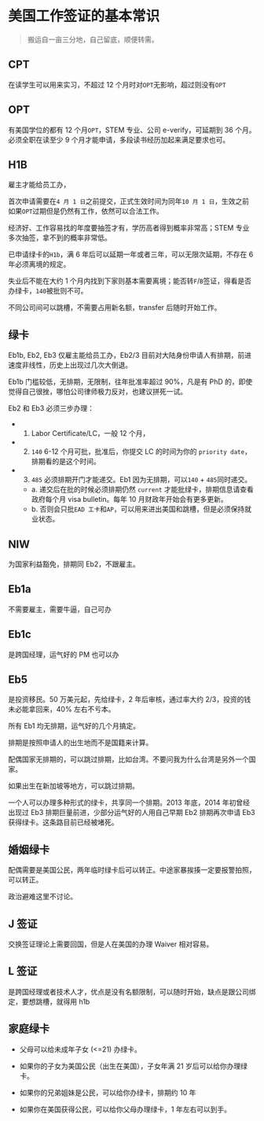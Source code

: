 # 美国工作签证的基本常识

> 搬运自一亩三分地，自己留底，顺便转需。

## CPT

在读学生可以用来实习，不超过 12 个月时对`OPT`无影响，超过则没有`OPT`

## OPT

有美国学位的都有 12 个月`OPT`，STEM 专业、公司 e-verify，可延期到 36 个月。必须全职在读至少 9 个月才能申请，多段读书经历加起来满足要求也可。

## H1B

雇主才能给员工办，

首次申请需要在`4 月 1 日`之前提交，正式生效时间为同年`10 月 1 日`，生效之前如果`OPT`过期但是仍然有工作，依然可以合法工作。

经济好、工作容易找的年度要抽签才有，学历高者得到概率非常高；STEM 专业多次抽签，拿不到的概率非常低。

已申请绿卡的`H1b`，满 6 年后可以延期一年或者三年，可以无限次延期，不存在 6 年必须离境的规定。

失业后不能在大约 1 个月内找到下家则基本需要离境；能否转`F`/`B`签证，得看是否办绿卡，`140`被批则不可。

不同公司间可以跳槽，不需要占用新名额，transfer 后随时开始工作。

## 绿卡

Eb1b, Eb2, Eb3 仅雇主能给员工办，Eb2/3 目前对大陆身份申请人有排期，前进速度非线性，历史上出现过几次大倒退。

Eb1b 门槛较低，无排期，无限制，往年批准率超过 90%，凡是有 PhD 的，即使觉得自己很挫，哪怕公司律师极力反对，也建议拼死一试。

Eb2 和 Eb3 必须三步办理：

- 1. Labor Certificate/LC，一般 12 个月，

- 2. `140` 6-12 个月可批，批准后，你提交 LC 的时间为你的 `priority date`，排期看的是这个时间。

- 3. `485` 必须排期开门才能递交。Eb1 因为无排期，可以`140` + `485`同时递交。

  - a. 递交后在批的时候必须排期仍然 `current` 才能批绿卡，排期信息请查看政府每个月 visa bulletin。每年 10 月财政年开始会有更多更新。
  - b. 否则会只批`EAD 工卡`和`AP`，可以用来进出美国和跳槽，但是必须保持就业状态。

## NIW

为国家利益豁免，排期同 Eb2，不跟雇主。

## Eb1a

不需要雇主，需要牛逼，自己可办

## Eb1c

是跨国经理，运气好的 PM 也可以办

## Eb5

是投资移民。50 万美元起，先给绿卡，2 年后审核，通过率大约 2/3，投资的钱未必能拿回来，40% 左右不亏本。

所有 Eb1 均无排期，运气好的几个月搞定。

排期是按照申请人的出生地而不是国籍来计算。

配偶国家无排期的，可以跳过排期，比如台湾。不要问我为什么台湾是另外一个国家。

如果出生在新加坡等地方，可以跳过排期。

一个人可以办理多种形式的绿卡，共享同一个排期。2013 年底，2014 年初曾经出现过 Eb3 排期巨量前进，少部分运气好的人用自己早期 Eb2 排期再次申请 Eb3 获得绿卡。这条路目前已经被堵死。

## 婚姻绿卡

配偶需要是美国公民，两年临时绿卡后可以转正。中途家暴挨揍一定要报警拍照，可以转正。

政治避难这里不讨论。

## J 签证

交换签证理论上需要回国，但是人在美国的办理 Waiver 相对容易。

## L 签证

是跨国经理或者技术人才，优点是没有名额限制，可以随时开始，缺点是跟公司绑定，要想跳槽，就得用 h1b

## 家庭绿卡

- 父母可以给未成年子女 (<=21) 办绿卡。

- 如果你的子女为美国公民（出生在美国），子女年满 21 岁后可以给你办理绿卡。

- 如果你的兄弟姐妹是公民，可以给你办绿卡，排期约 10 年

- 如果你在美国获得公民，可以给你父母办理绿卡，1 年左右可以到手。
